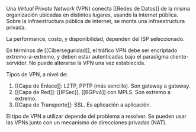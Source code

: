 Una *Virtual Private Network* (VPN) conecta [[Redes de Datos]] de la misma organización ubicadas en distintos lugares, usando la internet pública. Sobre la infraestructura pública de internet, se monta una infraestructura privada.

La performance, costo, y disponibilidad, dependen del ISP seleccionado.

En términos de [[Ciberseguridad]], el tráfico VPN debe ser encriptado extremo-a-extremo, y deben estar autenticadas bajo el paradigma cliente-servidor. No puede alterarse la VPN una vez establecida.

Tipos de VPN, a nivel de:

1. [[Capa de Enlace]]: L2TP, PPTP (más sencillo). Son gateway a gateway.
2. [[Capa de Red]]: [[IPSec]], [[BGPv4]] con MPLS. Son extremo a extremo.
3. [[Capa de Transporte]]: SSL. Es aplicación a aplicación.

El tipo de VPN a utilizar depende del problema a resolver. Se pueden usar las VPNs junto con un mecanismo de direcciones privadas (NAT).
